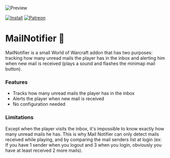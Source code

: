 ![Preview](http://jaliborc.com/images/addons/large/mailnotifier.jpg)

[![Install](http://img.shields.io/badge/install-curseforge-484266)](https://www.curseforge.com/wow/addons/mailnotifier/files)
[![Patreon](http://img.shields.io/badge/donate-patreon-ff4d42)](https://www.patreon.com/jaliborc)

# MailNotifier :email:
MailNotifier is a small World of Warcraft addon that has two purposes: tracking how many unread mails the player has in the inbox and alerting him when new mail is received (plays a sound and flashes the minimap mail button).

### Features
* Tracks how many unread mails the player has in the inbox
* Alerts the player when new mail is received
* No configuration needed

### Limitations
Except when the player visits the inbox, it's impossible to know exactly how many unread mails he has. This is why Mail Notifier can only detect mails received while playing, and by comparing the mail senders list at login (ex: If you have 1 sender when you logout and 3 when you login, obviously you have at least received 2 more mails).
